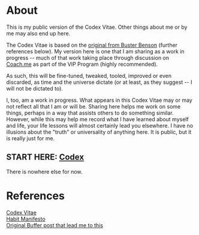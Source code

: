 # About

This is my public version of the Codex Vitae. Other things about me or by me may also end up here.

The Codex Vitae is based on the [original from Buster Benson](https://github.com/busterbenson/public) (further references below). My version here is one that I am sharing as a work in progress -- much of that work taking place through discussion on [Coach.me](https://www.coach.me) as part of the VIP Program (highly recommended).

As such, this will be fine-tuned, tweaked, tooled, improved or even discarded, as time and the universe dictate (or at least, as they suggest -- I will not be dictated to).

I, too, am a work in progress. What appears in this Codex Vitae may or may not reflect all that I am or will be. Sharing here helps me work on some things, perhaps in a way that assists others to do something similar. However, while this may help me record what I have learned about myself and life, your life lessons will almost certainly lead you elsewhere. I have no illusions about the "truth" or universality of anything here. It is public, but it is really just for me.

## START HERE: [Codex](Codex.md)

There is nowhere else for now.

# References

[Codex Vitae](http://wayoftheduck.com/codex-vitae)  
[Habit Manifesto](http://wayoftheduck.com/habit-manifesto)  
[Original Buffer post that lead me to this](http://blog.bufferapp.com/how-to-measure-progress-in-your-personal-goals-daily-weekly-and-monthly?utm_source=rss&utm_medium=rss&utm_campaign=how-to-measure-progress-in-your-personal-goals-daily-weekly-and-monthly)